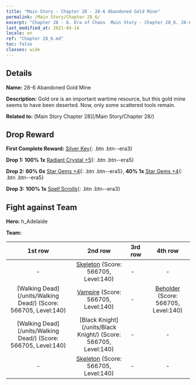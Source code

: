```yaml
---
title: "Main Story - Chapter 28 - 28-6 Abandoned Gold Mine"
permalink: /Main Story/Chapter 28_6/
excerpt: "Chapter 28 - 6. Era of Chaos  Main Story - Chapter 28_6. 28-6 Abandoned Gold Mine"
last_modified_at: 2021-04-14
locale: en
ref: "Chapter 28_6.md"
toc: false
classes: wide
---
```


## Details

 **Name:** 28-6 Abandoned Gold Mine

 **Description:** Gold ore is an important wartime resource, but this gold mine seems to have been deserted. Now, only some scattered tools remain.

 **Related to:** [Main Story Chapter 28](/Main Story/Chapter 28/)

## Drop Reward

 **First Complete Reward:** [Silver Key](/Items/con_693/){: .btn .btn--era3}

 **Drop 1:** **100% 1x** [Radiant Crystal +5](/Items/mat_101/){: .btn .btn--era5}

 **Drop 2:** **60% 0x** [Star Gems +4](/Items/mat_93/){: .btn .btn--era5}, **40% 1x** [Star Gems +4](/Items/mat_93/){: .btn .btn--era5}

 **Drop 3:** **100% 1x** [Spell Scrolls](/Items/con_694/){: .btn .btn--era3}


## Fight against Team
 **Hero:** h_Adelaide

 **Team:**


  | 1st row | 2nd row | 3rd row | 4th row |
  |:----:|:----:|:----|:----:|
  | - | [Skeleton](/units/Skeleton/) (Score: 566705, Level:140)  | - | - |
  | [Walking Dead](/units/Walking Dead/) (Score: 566705, Level:140)  | [Vampire](/units/Vampire/) (Score: 566705, Level:140)  | - | [Beholder](/units/Beholder/) (Score: 566705, Level:140)  |
  | [Walking Dead](/units/Walking Dead/) (Score: 566705, Level:140)  | [Black Knight](/units/Black Knight/) (Score: 566705, Level:140)  | - | - |
  | - | [Skeleton](/units/Skeleton/) (Score: 566705, Level:140)  | - | - |


